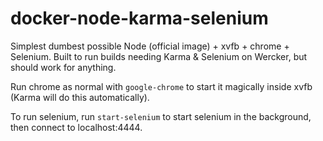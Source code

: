 # docker-node-karma-selenium
Simplest dumbest possible Node (official image) + xvfb + chrome + Selenium. Built to run builds needing Karma &amp; Selenium on Wercker, but should work for anything.

Run chrome as normal with `google-chrome` to start it magically inside xvfb (Karma will do this automatically).

To run selenium, run `start-selenium` to start selenium in the background, then connect to localhost:4444.
